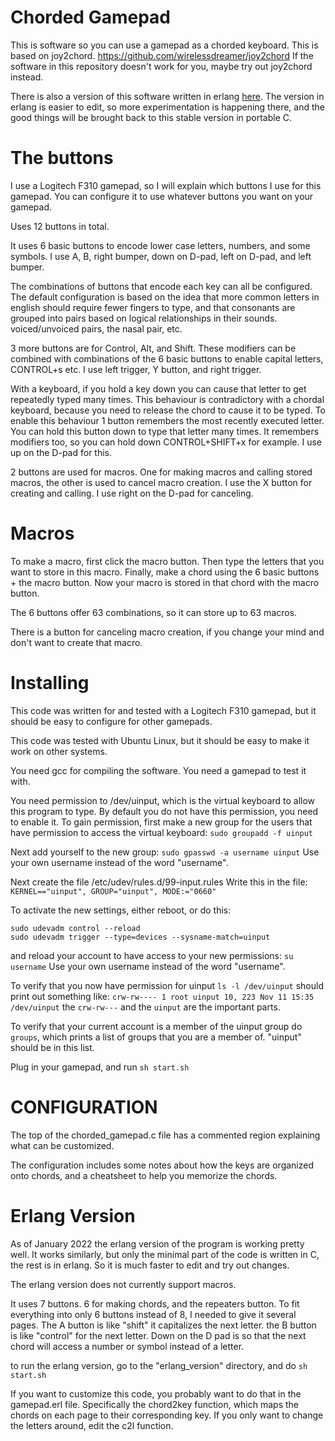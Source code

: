 Chorded Gamepad 
==========

This is software so you can use a gamepad as a chorded keyboard.
This is based on joy2chord. https://github.com/wirelessdreamer/joy2chord
If the software in this repository doesn't work for you, maybe try out joy2chord instead.

There is also a version of this software written in erlang [here](/erlang_version). The version in erlang is easier to edit, so more experimentation is happening there, and the good things will be brought back to this stable version in portable C.

The buttons
=============

I use a Logitech F310 gamepad, so I will explain which buttons I use for this gamepad. You can configure it to use whatever buttons you want on your gamepad.

Uses 12 buttons in total.

It uses 6 basic buttons to encode lower case letters, numbers, and some symbols.
I use A, B, right bumper, down on D-pad, left on D-pad, and left bumper.

The combinations of buttons that encode each key can all be configured. The default configuration is based on the idea that more common letters in english should require fewer fingers to type, and that consonants are grouped into pairs based on logical relationships in their sounds. voiced/unvoiced pairs, the nasal pair, etc.

3 more buttons are for Control, Alt, and Shift. These modifiers can be combined with combinations of the 6 basic buttons to enable capital letters, CONTROL+s etc.
I use left trigger, Y button, and right trigger.

With a keyboard, if you hold a key down you can cause that letter to get repeatedly typed many times. This behaviour is contradictory with a chordal keyboard, because you need to release the chord to cause it to be typed. To enable this behaviour 1 button remembers the most recently executed letter. You can hold this button down to type that letter many times.
It remembers modifiers too, so you can hold down CONTROL+SHIFT+x for example.
I use up on the D-pad for this.

2 buttons are used for macros.
One for making macros and calling stored macros, the other is used to cancel macro creation.
I use the X button for creating and calling.
I use right on the D-pad for canceling.

Macros
=======

To make a macro, first click the macro button. Then type the letters that you want to store in this macro. Finally, make a chord using the 6 basic buttons + the macro button. Now your macro is stored in that chord with the macro button.

The 6 buttons offer 63 combinations, so it can store up to 63 macros.

There is a button for canceling macro creation, if you change your mind and don't want to create that macro.

Installing
==========

This code was written for and tested with a Logitech F310 gamepad, but it should be easy to configure for other gamepads.

This code was tested with Ubuntu Linux, but it should be easy to make it work on other systems.

You need gcc for compiling the software.
You need a gamepad to test it with.

You need permission to /dev/uinput, which is the virtual keyboard to allow this program to type. By default you do not have this permission, you need to enable it.
To gain permission, first make a new group for the users that have permission to access the virtual keyboard:
`sudo groupadd -f uinput`

Next add yourself to the new group:
`sudo gpasswd -a username uinput`
Use your own username instead of the word "username".

Next create the file /etc/udev/rules.d/99-input.rules
Write this in the file:
`KERNEL=="uinput", GROUP="uinput", MODE:="0660"`

To activate the new settings, either reboot, or do this:
```
sudo udevadm control --reload
sudo udevadm trigger --type=devices --sysname-match=uinput
```
and reload your account to have access to your new permissions: `su username`
Use your own username instead of the word "username".

To verify that you now have permission for uinput `ls -l /dev/uinput` should print out something like: `crw-rw---- 1 root uinput 10, 223 Nov 11 15:35 /dev/uinput` the `crw-rw---` and the `uinput` are the important parts.

To verify that your current account is a member of the uinput group do `groups`, which prints a list of groups that you are a member of. "uinput" should be in this list.

Plug in your gamepad, and run `sh start.sh`

CONFIGURATION
==========

The top of the chorded_gamepad.c file has a commented region explaining what can be customized.

The configuration includes some notes about how the keys are organized onto chords, and a cheatsheet to help you memorize the chords.



Erlang Version
==========

As of January 2022 the erlang version of the program is working pretty well.
It works similarly, but only the minimal part of the code is written in C, the rest is in erlang. So it is much faster to edit and try out changes.

The erlang version does not currently support macros.

It uses 7 buttons. 6 for making chords, and the repeaters button.
To fit everything into only 6 buttons instead of 8, I needed to give it several pages.
The A button is like "shift" it capitalizes the next letter.
the B button is like "control" for the next letter.
Down on the D pad is so that the next chord will access a number or symbol instead of a letter.

to run the erlang version, go to the "erlang_version" directory, and do `sh start.sh`


If you want to customize this code, you probably want to do that in the gamepad.erl file. Specifically the chord2key function, which maps the chords on each page to their corresponding key.
If you only want to change the letters around, edit the c2l function.
